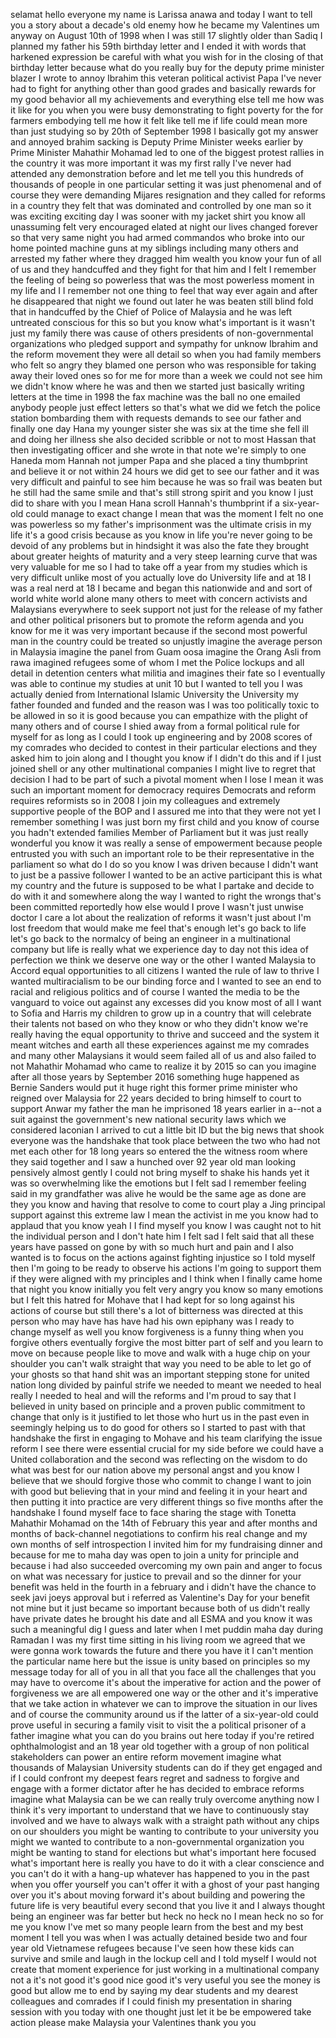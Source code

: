 
selamat hello everyone my name is
Larissa anawa and today I want to tell
you a story about a decade&#39;s old enemy
how he became my Valentines um anyway on
August 10th of 1998 when I was still 17
slightly older than Sadiq I planned my
father his 59th birthday letter and I
ended it with words that harkened
expression be careful with what you wish
for in the closing of that birthday
letter because what do you really buy
for the deputy prime minister blazer I
wrote to annoy Ibrahim this veteran
political activist Papa I&#39;ve never had
to fight for anything other than good
grades and basically rewards for my good
behavior all my achievements and
everything else tell me how was it like
for you when you were busy demonstrating
to fight poverty for the for farmers
embodying tell me how it felt like tell
me if life could mean more than just
studying so by 20th of September 1998 I
basically got my answer and annoyed
brahim sacking is Deputy Prime Minister
weeks earlier by Prime Minister Mahathir
Mohamad led to one of the biggest
protest rallies in the country it was
more important it was my first rally
I&#39;ve never had attended any
demonstration before and let me tell you
this hundreds of thousands of people in
one particular setting it was just
phenomenal and of course they were
demanding Mijares resignation and they
called for reforms in a country they
felt that was dominated and controlled
by one man so it was exciting
exciting day I was sooner with my jacket
shirt you know all unassuming felt very
encouraged elated at night our lives
changed forever so that very same night
you had armed commandos who broke into
our home pointed machine guns at my
siblings including many others and
arrested my father where they dragged
him wealth you know your fun of all of
us and they handcuffed and they fight
for that him and I felt I remember the
feeling of being so powerless that was
the most powerless moment in my life and
I I remember not one thing to feel that
way ever again and after he disappeared
that night we found out later he was
beaten still blind fold that in
handcuffed by the Chief of Police of
Malaysia and he was left untreated
conscious for this so but you know
what&#39;s important is it wasn&#39;t just my
family there was cause of others
presidents of non-governmental
organizations who pledged support and
sympathy for unknow Ibrahim and the
reform movement they were all detail so
when you had family members who felt so
angry they blamed one person who was
responsible for taking away their loved
ones so for me for more than a week we
could not see him we didn&#39;t know where
he was and then we started just
basically writing letters at the time in
1998 the fax machine was the ball no one
emailed anybody people just effect
letters so that&#39;s what we did we fetch
the police station bombarding them with
requests demands to see our father and
finally one day Hana
my younger sister she was six at the
time she fell ill and doing her illness
she also decided scribble or not to most
Hassan that then investigating officer
and she wrote in that note we&#39;re simply
to one Haneda mom Hannah not jumper Papa
and she placed a tiny thumbprint and
believe it or not within 24 hours we did
get to see our father and it was very
difficult and painful to see him because
he was so frail was beaten but he still
had the same smile and that&#39;s still
strong spirit and you know I just did to
share with you I mean Hana scroll
Hannah&#39;s thumbprint if a six-year-old
could manage to exact change I mean that
was the moment I felt no one was
powerless so my father&#39;s imprisonment
was the ultimate crisis in my life it&#39;s
a good crisis because as you know in
life you&#39;re never going to be devoid of
any problems but in hindsight it was
also the fate they brought about greater
heights of maturity and a very steep
learning curve that was very valuable
for me so I had to take off a year from
my studies which is very difficult
unlike most of you actually love do
University life and at 18 I was a real
nerd at 18 I became and began this
nationwide and and sort of world white
world alone many others to meet with
concern activists and Malaysians
everywhere to seek support not just for
the release of my father and other
political prisoners but to promote the
reform agenda and you know for me it was
very important because if the second
most powerful man in the country could
be treated so unjustly imagine the
average person in Malaysia imagine the
panel from Guam oosa imagine the Orang
Asli from rawa imagined refugees some of
whom I met
the Police lockups and all detail in
detention centers
what militia and imagines their fate so
I eventually was able to continue my
studies at unit 10 but I wanted to tell
you I was actually denied from
International Islamic University the
University my father founded and funded
and the reason was I was too politically
toxic to be allowed in so it is good
because you can empathize with the
plight of many others and of course I
shied away from a formal political rule
for myself for as long as I could I took
up engineering and by 2008 scores of my
comrades who decided to contest in their
particular elections and they asked him
to join along and I thought you know if
I didn&#39;t do this and if I just joined
shell or any other multinational
companies I might live to regret that
decision
I had to be part of such a pivotal
moment when I lose I mean it was such an
important moment for democracy requires
Democrats and reform requires reformists
so in 2008 I join my colleagues and
extremely supportive people of the BOP
and I assured me into that they were not
yet I remember something I was just born
my first child and you know of course
you hadn&#39;t extended families Member of
Parliament but it was just really
wonderful you know it was really a sense
of empowerment because people entrusted
you with such an important role to be
their representative in the parliament
so what do I do so you know I was driven
because I didn&#39;t want to just be a
passive follower I wanted to be an
active participant this is what my
country and the future is supposed to be
what I partake and decide to do with it
and somewhere along the way I wanted to
right the wrongs that&#39;s been committed
reportedly how else would I prove I
wasn&#39;t just unwise doctor I care a lot
about the realization of reforms it
wasn&#39;t just about I&#39;m lost freedom that
would make me feel that&#39;s enough let&#39;s
go back to life let&#39;s go back to the
normalcy of being an engineer in a
multinational company but life is really
what we experience day to day not this
idea of perfection we think we deserve
one way or the other
I wanted Malaysia to Accord equal
opportunities to all citizens I wanted
the rule of law to thrive I wanted
multiracialism to be our binding force
and I wanted to see an end to racial and
religious politics and of course I
wanted the media to be the vanguard to
voice out against any excesses did you
know most of all I want to Sofia and
Harris my children to grow up in a
country that will celebrate their
talents not based on who they know or
who they didn&#39;t know we&#39;re really having
the equal opportunity to thrive and
succeed and the system it meant witches
and earth all these experiences against
me my comrades and many other Malaysians
it would seem failed all of us and also
failed to not Mahathir Mohamad who came
to realize it by 2015 so can you imagine
after all those years by September 2016
something huge happened as Bernie
Sanders would put it huge right this
former prime minister who reigned over
Malaysia for 22 years decided to bring
himself to court to support Anwar my
father the man he imprisoned 18 years
earlier in a--not a suit against the
government&#39;s new national security laws
which we considered laconian I arrived
to cut a little bit ID but the big news
that shook everyone
was the handshake that took place
between the two who had not met each
other for 18 long years
so entered the the witness room where
they said together and I saw a hunched
over 92 year old man looking pensively
almost gently I could not bring myself
to shake his hands yet it was so
overwhelming like the emotions but I
felt sad I remember feeling said in my
grandfather was alive he would be the
same age as done are they you know and
having that resolve to come to court
play a Jing principal support against
this extreme law I mean the activist in
me you know had to applaud that you know
yeah I I find myself you know I was
caught not to hit the individual person
and I don&#39;t hate him I felt sad I felt
said that all these years have passed on
gone by with so much hurt and pain and I
also wanted is to focus on the actions
against fighting injustice so I told
myself then I&#39;m going to be ready to
observe his actions I&#39;m going to support
them if they were aligned with my
principles and I think when I finally
came home that night you know initially
you felt very angry you know so many
emotions but I felt this hatred for
Mohave that I had kept for so long
against his actions of course but still
there&#39;s a lot of bitterness was directed
at this person who may have has have had
his own epiphany was I ready to change
myself as well you know forgiveness is a
funny thing when you forgive others
eventually forgive the most bitter part
of
self and you learn to move on because
people like to move and walk with a huge
chip on your shoulder
you can&#39;t walk straight that way you
need to be able to let go of your ghosts
so that hand shit was an important
stepping stone for united nation long
divided by painful strife we needed to
meant we needed to heal really I needed
to heal and will the reforms and I&#39;m
proud to say that I believed in unity
based on principle and a proven public
commitment to change that only is it
justified to let those who hurt us in
the past even in seemingly helping us to
do good for others so I started to past
with that handshake the first in
engaging to Mohave and his team
clarifying the issue reform I see there
were essential crucial for my side
before we could have a United
collaboration and the second was
reflecting on the wisdom to do what was
best for our nation above my personal
angst and you know I believe that we
should forgive those who commit to
change I want to join with good but
believing that in your mind and feeling
it in your heart and then putting it
into practice are very different things
so five months after the handshake I
found myself face to face sharing the
stage with Tonetta Mahathir Mohamad on
the 14th of February this year and after
months and months of back-channel
negotiations to confirm his real change
and my own months of self introspection
I invited him for my fundraising dinner
and because for me to maha day was open
to join a unity for principle and
because i had also succeeded overcoming
my own pain and anger to focus on what
was necessary for justice to prevail and
so the dinner for your benefit was held
in the fourth in a february and i didn&#39;t
have the chance to seek javi joeys
approval but i referred
as Valentine&#39;s Day for your benefit not
mine but it just became so important
because both of us didn&#39;t really have
private dates he brought his date and
all ESMA and you know it was such a
meaningful dig I guess and later when I
met puddin maha day during Ramadan I was
my first time sitting in his living room
we agreed that we were gonna work
towards the future and there you have it
I can&#39;t mention the particular name here
but the issue is unity based on
principles so my message today for all
of you in all that you face all the
challenges that you may have to overcome
it&#39;s about the imperative for action and
the power of forgiveness we are all
empowered one way or the other and it&#39;s
imperative that we take action in
whatever we can to improve the situation
in our lives and of course the community
around us if the latter of a
six-year-old could prove useful in
securing a family visit to visit the a
political prisoner of a father imagine
what you can do you brains out here
today if you&#39;re retired ophthalmologist
and an 18 year old together with a group
of non political stakeholders can power
an entire reform movement imagine what
thousands of Malaysian University
students can do if they get engaged and
if I could confront my deepest fears
regret and sadness to forgive and engage
with a former dictator after he has
decided to embrace reforms imagine what
Malaysia can be we can really truly
overcome anything now I think it&#39;s very
important to understand that we have to
continuously stay involved and we have
to always walk with a straight path
without any chips on our shoulders you
might be wanting to contribute to your
university you might we wanted to
contribute to a non-governmental
organization you might be wanting to
stand for elections
but what&#39;s important here focused
what&#39;s important here is really you have
to do it with a clear conscience and you
can&#39;t do it with a hang-up whatever has
happened to you in the past when you
offer yourself you can&#39;t offer it with a
ghost of your past hanging over you it&#39;s
about moving forward it&#39;s about building
and powering the future life is very
beautiful every second that you live it
and I always thought being an engineer
was far better but heck no heck no I
mean heck no so for me you know I&#39;ve met
so many people learn from the best and
my best moment I tell you was when I was
actually detained beside two and four
year old Vietnamese refugees because
I&#39;ve seen how these kids can survive and
smile and laugh in the lockup cell and I
told myself I would not create that
moment experience for just working in a
multinational company not a it&#39;s not
good it&#39;s good nice good it&#39;s very
useful you see the money is good but
allow me to end by saying my dear
students and my dearest colleagues and
comrades if I could finish my
presentation in sharing session with you
today with one thought just let it be
be empowered take action please make
Malaysia your Valentines
thank you
you

